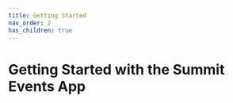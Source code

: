 ```yaml
---
title: Getting Started
nav_order: 2
has_children: true
---
```

# Getting Started with the Summit Events App